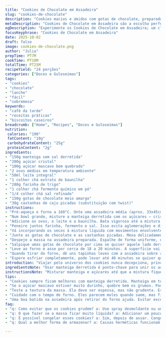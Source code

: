 ```yaml
---
title: "Cookies de Chocolate em Assadeira"
slug: "cookies-de-chocolate"
description: "Cookies macios e úmidos com gotas de chocolate, preparados direto em uma assadeira média. Batedura feita com manteiga derretida, açúcar refinado e mascavo, ovos frescos e toque de leite para garantir textura cremosa. Farinha, fermento e sal na medida certa para estrutura ideal. Chocolate meio amargo garantido, com opção de adicionar no topo pós-forno para visual melado. Assados em temperatura média-baixa para cozimento homogêneo, retirados ainda ligeiramente moles, para firmeza durante o resfriamento. Rende cerca de 24 quadrados, fácil para servir em porções práticas. Doce simples, ideal para lanches ou café da tarde, um clássico fácil com toque caseiro que agrada qualquer crowd."
metaDescription: "Cookies de Chocolate em Assadeira são a escolha perfeita para um lanche caseiro rápido e delicioso. Textura macia e recheio de chocolate garantido"
ogDescription: "Experimente os Cookies de Chocolate em Assadeira; um clássico que traz sabor caseiro e uma textura que agrada. Perfeito para o café da tarde."
focusKeyphrase: "Cookies de Chocolate em Assadeira"
date: 2025-10-02
draft: false
image: cookies-de-chocolate.png
author: "Julia"
prepTime: PT7M
cookTime: PT18M
totalTime: PT25M
recipeYield: "24 porções"
categories: ["Doces e Guloseimas"]
tags:
- "cookies"
- "chocolate"
- "lanche"
- "fácil"
- "sobremesa"
keywords:
- "café da tarde"
- "receitas práticas"
- "biscoitos caseiros"
breadcrumb: ["Home", "Recipes", "Doces e Guloseimas"]
nutrition: 
 calories: "190"
 fatContent: "10g"
 carbohydrateContent: "25g"
 proteinContent: "2g"
ingredients:
- "150g manteiga sem sal derretida"
- "200g açúcar cristal"
- "100g açúcar mascavo bem quebrado"
- "2 ovos médios em temperatura ambiente"
- "50ml leite integral"
- "1 colher chá extrato de baunilha"
- "280g farinha de trigo"
- "1 colher chá fermento químico em pó"
- "1/4 colher chá sal refinado"
- "150g gotas de chocolate meio amargo"
- "30g castanhas de caju picadas (substituição com twist)"
instructions:
- "Pré-aqueça o forno a 160°C. Unte uma assadeira média (aprox. 33x45cm) com spray desmoldante ou manteiga e farinha, para garantir que não grude."
- "Num bowl grande, misture a manteiga derretida com os açúcares – cristal e mascavo. Detalhe: amasse bem os grumos do açúcar mascavo com o batedor para evitar grânulos crocantes depois."
- "Adicione os ovos, o leite e a baunilha. Bata vigoroso até a mistura ficar homogênea, quase aveludada, sem raspas ou pedaços desconexos."
- "Peneire juntos farinha, fermento e sal. Isso evita aglomerações e distribui o fermento uniformemente, fundamental para crescer certo e não ter pontos desnivelados."
- "Vá incorporando os secos à mistura líquida com movimentos envolventes e lentos. Sem bater demais, só até quase não ter resquício de farinha."
- "Junte as gotas de chocolate e as castanhas picadas. Mexa delicadamente, elas darão textura e sabor surpreendente. Castanhas podem ser substituídas por nozes, amêndoas trituradas ou até pedacinhos de biscoito pra um toque diferente."
- "Despeje a massa na assadeira preparada. Espalhe de forma uniforme, espalhando com uma espátula ou costas de colher para ficar nivelado mas sem pressionar muito. Confie, vai esticar."
- "Salpique umas gotas de chocolate por cima se quiser aquele lado derretido na superfície também. Se preferir, faça isso só após assar, para colocar a crocância melada por cima."
- "Leve ao forno e asse por cerca de 18 a 20 minutos. A superfície vai ficar levemente dourada nas bordas, mas ao toque ainda deve ceder um pouco, o centro fica ligeiramente mole. É importante não assar demais, porque o calor residual vai firmar o cookie enquanto esfria."
- "Quando tirar do forno, dê uns tapinhas leves com a assadeira sobre a bancada – ajuda a assentar o bolo/bolo de cookies, evitando que fique puffado e quebradiço."
- "Espere esfriar completamente, pode levar até 40 minutos se quiser quadrados certinhos para corte. Corte em quadrados ou retângulos com uma faca de serra bem afiada, respaldo preferido pra dar acabamento caprichado."
introduction: "Viajar pelo universo dos cookies nunca decepciona, principalmente quando o método abandona o individual para abraçar o coletivo, assando tudo de uma vez na assadeira. A textura? Macia, com pontos de crocância dos pedaços de castanha, equilibrando o doce do chocolate com o sabor amanteigado da massa. O segredo está no respeito ao tempo e temperatura – nem quente demais para queimar as bordas, nem frio de menos para o cozimento irregular. Aprendi que deixar o cookie um pouco mole ao sair do forno é a maneira de garantir maciez depois que esfria e firma. A adição de castanhas foi um toque de mestre criado na última fornada pra dar um crunch inesperado, coisa que açúcar e chocolate não dariam sozinhos."
ingredientsNote: "Usar manteiga derretida é ponto-chave para unir os açúcares e garantir uma textura densa, quase cake-like, não sequinha. O açúcar mascavo deve ser escoltado com cuidado: sem desmanchar os grumos, para não criar texturas desagradáveis, mas quebrado o suficiente para se integrar bem. O leite não aparece muito na receita original, acrescentei porque já percebi que dá umidade extra, uma suavidade na mordida. Farinha sempre peneirada com fermento e sal para ativar o crescimento e controlar o sabor. Substituir parte das gotas de chocolate por castanhas ou nozes torna o biscoito menos enjoativo pro paladar, com contraste interessante. O extrato de baunilha não é só perfume, mas um acompanhante que traz doçura sem pesar, fundamental para balancear a receita."
instructionsNote: "Misturar manteiga e açúcares até que a mistura fique lisa evita que o açúcar mascavo crie bolinhas, que amarga no final. Ao adicionar ovos e líquidos, é importante bater contra o fundo até engrossar – isso ativa proteínas para boa estrutura. A farinha deve sempre entrar pouco a pouco e misturada gentilmente; bater demais pode endurecer os cookies depois. Chocolate e castanhas vão só pra dar sabor e textura, nunca para mexer demais para que não derretam ou quebrem demais na massa. Espalhar massa na assadeira: nada muito grosso, senão fica cru no meio; nada muito fino, senão fica duro. Assar até borda ficar dourada, centro ainda mole – sinal clássico da textura certa. Deixar esfriar, porque o corte com a massa quente vira bagunça. Aprendi que pequenas batidinhas na bancada ajudam a evitar que cresça demais e se quebre depois."
tips:
- "Cookies sempre ficam melhores com manteiga derretida. Manteiga em temperatura ambiente pode não unir os açúcares. A mistura precisa ficar lisa. Perceba a diferença quando você derrete."
- "Se o açúcar mascavo estiver muito durinho, quebre bem os grumos. Pode amassar com o batedor. Isso evita grânulos crocantes nas cookies no final. Molho de chocolate não esconde isso."
- "Teste a textura da massa. Ela deve ser espessa, mas não grudenta. Espalhar na assadeira requer cuidado. Se espessa demais, fica dura. Se fina, crua no meio. Considere isso ao espalhar."
- "Cuidado com o tempo de forno. Eles parecem moles quando saem, mas firmam ao esfriar. Muito tempo resulta em cookies duros. A borda precisa dourar, mas o centro deve ceder ao toque."
- "Uma boa batida na assadeira após retirar do forno ajuda. Evitar excesso de ar e ajuda na textura correta. Se virar bolinhas fofas, fica descontrolado. O ideal é quadrados bem cortados."
faq:
- "q: Como evitar que os cookies grudem? a: Use spray desmoldante ou unte bem com manteiga e farinha. Faça isso sempre, a massa gruda e pode ser um desastre."
- "q: O que fazer se a massa ficar muito líquida? a: Adicionar um pouco mais de farinha pode ajudar. Mas cuidado, não exagere. A última coisa é deixar pesado demais."
- "q: É possível congelar esses cookies? a: Sim, depois de assar. Congelar em porções permite fazer só o que quiser. Se for congelar a massa, modelei em bolinhas antes."
- "q: Qual a melhor forma de armazenar? a: Caixas herméticas funcionam bem. Evitam que a umidade estrague. Sempre que abri, mantiveram macios e gostosos."

---
```

